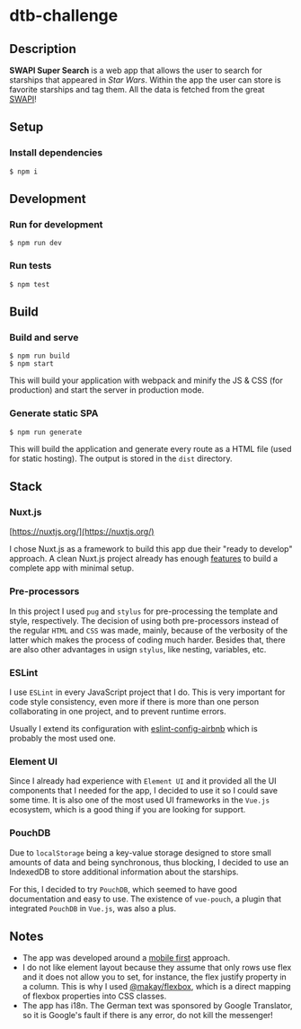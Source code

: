 # dtb-challenge

## Description

**SWAPI Super Search** is a web app that allows the user to search for starships that appeared in *Star Wars*. Within the app the user can store is favorite starships and tag them. All the data is fetched from the great [SWAPI](https://swapi.co/)!

## Setup

### Install dependencies
```
$ npm i
```

## Development

### Run for development
```
$ npm run dev
```

### Run tests
```
$ npm test
```

## Build

### Build and serve
```
$ npm run build
$ npm start
```

This will build your application with webpack and minify the JS & CSS (for production) and start the server in production mode.

### Generate static SPA
```
$ npm run generate
```

This will build the application and generate every route as a HTML file (used for static hosting). The output is stored in the `dist` directory.

## Stack

### Nuxt.js
[https://nuxtjs.org/](https://nuxtjs.org/)

I chose Nuxt.js as a framework to build this app due their "ready to develop" approach. A clean Nuxt.js project already has enough [features](https://nuxtjs.org/guide#features) to build a complete app with minimal setup.

### Pre-processors
In this project I used `pug` and `stylus` for pre-processing the template and style, respectively. The decision of using both pre-processors instead of the regular `HTML` and `CSS` was made, mainly, because of the verbosity of the latter which makes the process of coding much harder. Besides that, there are also other advantages in usign `stylus`, like nesting, variables, etc.

### ESLint
I use `ESLint` in every JavaScript project that I do. This is very important for code style consistency, even more if there is more than one person collaborating in one project, and to prevent runtime errors.

Usually I extend its configuration with [eslint-config-airbnb](https://www.npmjs.com/package/eslint-config-airbnb) which is probably the most used one.

### Element UI
Since I already had experience with `Element UI` and it provided all the UI components that I needed for the app, I decided to use it so I could save some time. It is also one of the most used UI frameworks in the `Vue.js` ecosystem, which is a good thing if you are looking for support.

### PouchDB
Due to `localStorage` being a key-value storage designed to store small amounts of data and being synchronous, thus blocking, I decided to use an IndexedDB to store additional information about the starships.

For this, I decided to try `PouchDB`, which seemed to have good documentation and easy to use. The existence of `vue-pouch`, a plugin that integrated `PouchDB` in `Vue.js`, was also a plus.

## Notes
* The app was developed around a [mobile first](https://medium.com/@Vincentxia77/what-is-mobile-first-design-why-its-important-how-to-make-it-7d3cf2e29d00) approach.
* I do not like element layout because they assume that only rows use flex and it does not allow you to set, for instance, the flex justify property in a column. This is why I used [@makay/flexbox](https://www.npmjs.com/package/@makay/flexbox), which is a direct mapping of flexbox properties into CSS classes.
* The app has i18n. The German text was sponsored by Google Translator, so it is Google's fault if there is any error, do not kill the messenger!
